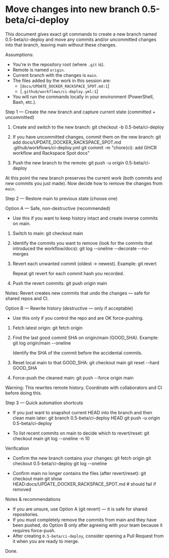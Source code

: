 # Move changes into new branch 0.5-beta/ci-deploy

This document gives exact git commands to create a new branch named 0.5-beta/ci-deploy and move any commits and/or uncommitted changes into that branch, leaving main without these changes.

Assumptions:
- You're in the repository root (where `.git` is).
- Remote is named `origin`.
- Current branch with the changes is `main`.
- The files added by the work in this session are:
  - [`docs/UPDATE_DOCKER_RACKSPACE_SPOT.md:1`]
  - [`.github/workflows/ci-deploy.yml:1`]
- You will run the commands locally in your environment (PowerShell, Bash, etc.).

Step 1 — Create the new branch and capture current state (committed + uncommitted)
1. Create and switch to the new branch:
   git checkout -b 0.5-beta/ci-deploy

2. If you have uncommitted changes, commit them on the new branch:
   git add docs/UPDATE_DOCKER_RACKSPACE_SPOT.md .github/workflows/ci-deploy.yml
   git commit -m "chore(ci): add GHCR workflow and Rackspace Spot docs"

3. Push the new branch to the remote:
   git push -u origin 0.5-beta/ci-deploy

At this point the new branch preserves the current work (both commits and new commits you just made). Now decide how to remove the changes from `main`.

Step 2 — Restore main to previous state (choose one)

Option A — Safe, non-destructive (recommended)
- Use this if you want to keep history intact and create inverse commits on main.
1. Switch to main:
   git checkout main

2. Identify the commits you want to remove (look for the commits that introduced the workflow/docs):
   git log --oneline --decorate --no-merges

3. Revert each unwanted commit (oldest → newest). Example:
   git revert <commit-hash-to-remove>

   Repeat git revert for each commit hash you recorded.

4. Push the revert commits:
   git push origin main

Notes: Revert creates new commits that undo the changes — safe for shared repos and CI.

Option B — Rewrite history (destructive — only if acceptable)
- Use this only if you control the repo and are OK force-pushing.
1. Fetch latest origin:
   git fetch origin

2. Find the last good commit SHA on origin/main (GOOD_SHA). Example:
   git log origin/main --oneline

   Identify the SHA of the commit before the accidental commits.

3. Reset local main to that GOOD_SHA:
   git checkout main
   git reset --hard GOOD_SHA

4. Force-push the cleaned main:
   git push --force origin main

Warning: This rewrites remote history. Coordinate with collaborators and CI before doing this.

Step 3 — Quick automation shortcuts

- If you just want to snapshot current HEAD into the branch and then clean main later:
  git branch 0.5-beta/ci-deploy HEAD
  git push -u origin 0.5-beta/ci-deploy

- To list recent commits on main to decide which to revert/reset:
  git checkout main
  git log --oneline -n 10

Verification
- Confirm the new branch contains your changes:
  git fetch origin
  git checkout 0.5-beta/ci-deploy
  git log --oneline

- Confirm main no longer contains the files (after revert/reset):
  git checkout main
  git show HEAD:docs/UPDATE_DOCKER_RACKSPACE_SPOT.md   # should fail if removed

Notes & recommendations
- If you are unsure, use Option A (git revert) — it is safe for shared repositories.
- If you must completely remove the commits from main and they have been pushed, do Option B only after agreeing with your team because it requires force-push.
- After creating `0.5-beta/ci-deploy`, consider opening a Pull Request from it when you are ready to merge.

Done.